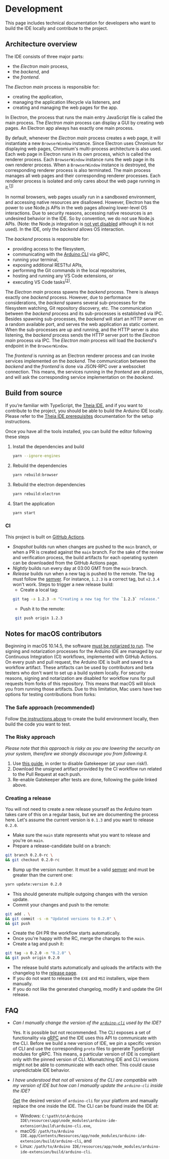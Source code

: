 # Development

This page includes technical documentation for developers who want to build the IDE locally and contribute to the project.

## Architecture overview

The IDE consists of three major parts:
 - the _Electron main_ process,
 - the _backend_, and 
 - the _frontend_.

The _Electron main_ process is responsible for:
 - creating the application,
 - managing the application lifecycle via listeners, and
 - creating and managing the web pages for the app.

In Electron, the process that runs the main entry JavaScript file is called the main process. The _Electron main_ process can display a GUI by creating web pages. An Electron app always has exactly one main process.

By default, whenever the _Electron main_ process creates a web page, it will instantiate a new `BrowserWindow` instance. Since Electron uses Chromium for displaying web pages, Chromium's multi-process architecture is also used. Each web page in Electron runs in its own process, which is called the renderer process. Each `BrowserWindow` instance runs the web page in its own renderer process. When a `BrowserWindow` instance is destroyed, the corresponding renderer process is also terminated. The main process manages all web pages and their corresponding renderer processes. Each renderer process is isolated and only cares about the web page running in it.<sup>[[1]]</sup>

In normal browsers, web pages usually run in a sandboxed environment, and accessing native resources are disallowed. However, Electron has the power to use Node.js APIs in the web pages allowing lower-level OS interactions. Due to security reasons, accessing native resources is an undesired behavior in the IDE. So by convention, we do not use Node.js APIs. (Note: the Node.js integration is [not yet disabled](https://github.com/eclipse-theia/theia/issues/2018) although it is not used). In the IDE, only the _backend_ allows OS interaction.

The _backend_ process is responsible for:
 - providing access to the filesystem,
 - communicating with the [Arduino CLI](https://github.com/arduino/arduino-cli) via gRPC,
 - running your terminal,
 - exposing additional RESTful APIs,
 - performing the Git commands in the local repositories,
 - hosting and running any VS Code extensions, or
 - executing VS Code tasks<sup>[[2]]</sup>.

The _Electron main_ process spawns the _backend_ process. There is always exactly one _backend_ process. However, due to performance considerations, the _backend_ spawns several sub-processes for the filesystem watching, Git repository discovery, etc. The communication between the _backend_ process and its sub-processes is established via IPC. Besides spawning sub-processes, the _backend_ will start an HTTP server on a random available port, and serves the web application as static content. When the sub-processes are up and running, and the HTTP server is also listening, the _backend_ process sends the HTTP server port to the _Electron main_ process via IPC. The _Electron main_ process will load the _backend_'s endpoint in the `BrowserWindow`.

The _frontend_ is running as an Electron renderer process and can invoke services implemented on the _backend_. The communication between the _backend_ and the _frontend_ is done via JSON-RPC over a websocket connection. This means, the services running in the _frontend_ are all proxies, and will ask the corresponding service implementation on the _backend_.

[1]: https://www.electronjs.org/docs/tutorial/application-architecture#differences-between-main-process-and-renderer-process
[2]: https://code.visualstudio.com/Docs/editor/tasks


## Build from source

If you’re familiar with TypeScript, the [Theia IDE](https://theia-ide.org/), and if you want to contribute to the
project, you should be able to build the Arduino IDE locally.
Please refer to the [Theia IDE prerequisites](https://github.com/theia-ide/theia/blob/master/doc/) documentation for the setup instructions.

Once you have all the tools installed, you can build the editor following these steps

1. Install the dependencies and build
    ```sh
    yarn --ignore-engines
    ```

2. Rebuild the dependencies
    ```sh
    yarn rebuild:browser
    ```

3. Rebuild the electron dependencies
    ```sh
    yarn rebuild:electron
    ```

4. Start the application
    ```sh
    yarn start
    ```

### CI

This project is built on [GitHub Actions](https://github.com/arduino/arduino-ide/actions).

 - _Snapshot_ builds run when changes are pushed to the `main` branch, or when a PR is created against the `main` branch. For the sake of the review and verification process, the build artifacts for each operating system can be downloaded from the GitHub Actions page.
 - _Nightly_ builds run every day at 03:00 GMT from the `main` branch.
 - _Release_ builds run when a new tag is pushed to the remote. The tag must follow the [semver](https://semver.org/). For instance, `1.2.3` is a correct tag, but `v2.3.4` won't work. Steps to trigger a new release build:
   - Create a local tag:
    ```sh
    git tag -a 1.2.3 -m "Creating a new tag for the `1.2.3` release."
    ```
   - Push it to the remote:
   ```sh
    git push origin 1.2.3
   ```

## Notes for macOS contributors
Beginning in macOS 10.14.5, the software [must be notarized to run](https://developer.apple.com/documentation/xcode/notarizing_macos_software_before_distribution). The signing and notarization processes for the Arduino IDE are managed by our Continuous Integration (CI) workflows, implemented with GitHub Actions. On every push and pull request, the Arduino IDE is built and saved to a workflow artifact. These artifacts can be used by contributors and beta testers who don't want to set up a build system locally.
For security reasons, signing and notarization are disabled for workflow runs for pull requests from forks of this repository. This means that macOS will block you from running those artifacts.
Due to this limitation, Mac users have two options for testing contributions from forks:

### The Safe approach (recommended)

Follow [the instructions above](#build-from-source) to create the build environment locally, then build the code you want to test.

### The Risky approach

*Please note that this approach is risky as you are lowering the security on your system, therefore we strongly discourage you from following it.*
1. Use [this guide](https://help.apple.com/xcode/mac/10.2/index.html?localePath=en.lproj#/dev9b7736b0e), in order to disable Gatekeeper (at your own risk!).
1. Download the unsigned artifact provided by the CI workflow run related to the Pull Request at each push.
1. Re-enable Gatekeeper after tests are done, following the guide linked above.

### Creating a release

You will not need to create a new release yourself as the Arduino team takes care of this on a regular basis, but we are documenting the process here. Let's assume the current version is `0.1.3` and you want to release `0.2.0`.

 - Make sure the `main` state represents what you want to release and you're on `main`.
 - Prepare a release-candidate build on a branch:
```bash
git branch 0.2.0-rc \
&& git checkout 0.2.0-rc
```
 - Bump up the version number. It must be a valid [semver](https://semver.org/) and must be greater than the current one:
```bash
yarn update:version 0.2.0
```
 - This should generate multiple outgoing changes with the version update.
 - Commit your changes and push to the remote:
```bash
git add . \
&& git commit -s -m "Updated versions to 0.2.0" \
&& git push
```
 - Create the GH PR the workflow starts automatically.
 - Once you're happy with the RC, merge the changes to the `main`.
 - Create a tag and push it:
```bash
git tag -a 0.2.0 -m "0.2.0" \
&& git push origin 0.2.0
```
 - The release build starts automatically and uploads the artifacts with the changelog to the [release page](https://github.com/arduino/arduino-ide/releases).
 - If you do not want to release the `EXE` and `MSI` installers, wipe them manually.
 - If you do not like the generated changelog, modify it and update the GH release.

## FAQ

* *Can I manually change the version of the [`arduino-cli`](https://github.com/arduino/arduino-cli/) used by the IDE?*

    Yes. It is possible but not recommended. The CLI exposes a set of functionality via [gRPC](https://github.com/arduino/arduino-cli/tree/master/rpc) and the IDE uses this API to communicate with the CLI. Before we build a new version of IDE, we pin a specific version of CLI and use the corresponding `proto` files to generate TypeScript modules for gRPC. This means, a particular version of IDE is compliant only with the pinned version of CLI. Mismatching IDE and CLI versions might not be able to communicate with each other. This could cause unpredictable IDE behavior.

* *I have understood that not all versions of the CLI are compatible with my version of IDE but how can I manually update the `arduino-cli` inside the IDE?*

    [Get](https://arduino.github.io/arduino-cli/installation) the desired version of `arduino-cli` for your platform and manually replace the one inside the IDE. The CLI can be found inside the IDE at:
    - Windows: `C:\path\to\Arduino IDE\resources\app\node_modules\arduino-ide-extension\build\arduino-cli.exe`,
    - macOS: `/path/to/Arduino IDE.app/Contents/Resources/app/node_modules/arduino-ide-extension/build/arduino-cli`, and
    - Linux: `/path/to/Arduino IDE/resources/app/node_modules/arduino-ide-extension/build/arduino-cli`.

